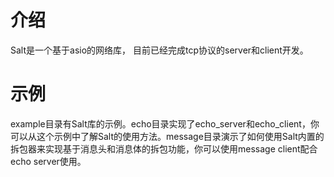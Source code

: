 # 介绍
Salt是一个基于asio的网络库， 目前已经完成tcp协议的server和client开发。

# 示例
example目录有Salt库的示例。echo目录实现了echo_server和echo_client，你可以从这个示例中了解Salt的使用方法。message目录演示了如何使用Salt内置的拆包器来实现基于消息头和消息体的拆包功能，你可以使用message client配合echo server使用。